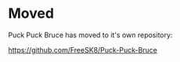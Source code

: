 # Moved

Puck Puck Bruce has moved to it's own repository:

https://github.com/FreeSK8/Puck-Puck-Bruce
